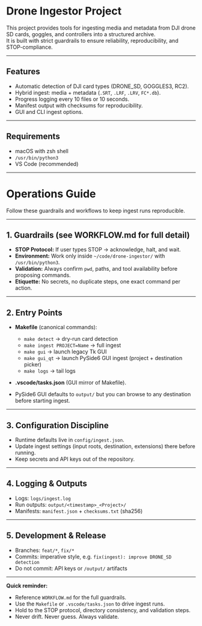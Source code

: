 # Drone Ingestor Project

This project provides tools for ingesting media and metadata from DJI drone SD cards, goggles, and controllers into a structured archive.  
It is built with strict guardrails to ensure reliability, reproducibility, and STOP-compliance.

---

## Features
- Automatic detection of DJI card types (DRONE_SD, GOGGLES3, RC2).
- Hybrid ingest: media + metadata (`.SRT`, `.LRF`, `.LRV`, `FC*.db`).
- Progress logging every 10 files or 10 seconds.
- Manifest output with checksums for reproducibility.
- GUI and CLI ingest options.

---

## Requirements
- macOS with zsh shell
- `/usr/bin/python3`
- VS Code (recommended)

---

# Operations Guide

Follow these guardrails and workflows to keep ingest runs reproducible.

---

## 1. Guardrails (see WORKFLOW.md for full detail)
- **STOP Protocol:** If user types STOP → acknowledge, halt, and wait.  
- **Environment:** Work only inside `~/code/drone-ingestor/` with `/usr/bin/python3`.  
- **Validation:** Always confirm `pwd`, paths, and tool availability before proposing commands.  
- **Etiquette:** No secrets, no duplicate steps, one exact command per action.

---

## 2. Entry Points
- **Makefile** (canonical commands):
  - `make detect` → dry-run card detection
  - `make ingest PROJECT=Name` → full ingest
  - `make gui` → launch legacy Tk GUI
  - `make gui_qt` → launch PySide6 GUI ingest (project + destination picker)
  - `make logs` → tail logs

- **.vscode/tasks.json** (GUI mirror of Makefile).

- PySide6 GUI defaults to `output/` but you can browse to any destination before starting ingest.

---

## 3. Configuration Discipline
- Runtime defaults live in `config/ingest.json`.
- Update ingest settings (input roots, destination, extensions) there before running.
- Keep secrets and API keys out of the repository.

---

## 4. Logging & Outputs
- Logs: `logs/ingest.log`  
- Run outputs: `output/<timestamp>_<Project>/`  
- Manifests: `manifest.json` + `checksums.txt` (sha256)  

---

## 5. Development & Release
- Branches: `feat/*`, `fix/*`  
- Commits: imperative style, e.g. `fix(ingest): improve DRONE_SD detection`  
- Do not commit: API keys or `/output/` artifacts

---

**Quick reminder:**  
- Reference `WORKFLOW.md` for the full guardrails.  
- Use the `Makefile` or `.vscode/tasks.json` to drive ingest runs.  
- Hold to the STOP protocol, directory consistency, and validation steps.  
- Never drift. Never guess. Always validate.
